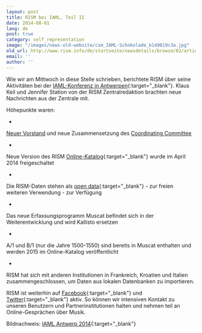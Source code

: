 ```yaml
---
layout: post
title: RISM bei IAML, Teil II
date: 2014-08-01
lang: de
post: true
category: self_representation
image: "/images/news-old-website/csm_IAML-Schokolade_b149819c3a.jpg"
old_url: http://www.rism.info/de/startseite/newsdetails/browse/62/article/64/rism-at-iaml-part-ii.html
email: ''
author: ''
---
```



Wie wir am Mittwoch in diese Stelle schrieben, berichtete RISM über seine Aktivitäten bei der [IAML-Konferenz in Antwerpen](http://www.libraryconservatoryantwerp.be/iaml2014/index.php){:target="_blank"}. Klaus Keil und Jennifer Station von der RISM Zentralredaktion brachten neue Nachrichten aus der Zentrale mit.

Höhepunkte waren:

-

[Neuer Vorstand](/de/unternehmen/verein-internationales-quellenlexikon-der-musik.html#c275 "Öffnet internen Link im aktuellen Fenster") und neue Zusammensetzung des [Coordinating Committee](/de/unternehmen/internationale-partner.html#c117 "Öffnet internen Link im aktuellen Fenster")


-

Neue Version des RISM [Online-Katalog](http://opac.rism.info/){:target="_blank"} wurde im April 2014 freigeschaltet


-

Die RISM-Daten stehen als [open data](https://opac.rism.info/index.php?id=8&L=0&id=8){:target="_blank"} - zur freien weiteren Verwendung - zur Verfügung


-

Das neue Erfassungsprogramm Muscat befindet sich in der Weiterentwicklung und wird Kallisto ersetzen


-

A/1 und B/1 (nur die Jahre 1500-1550) sind bereits in Muscat enthalten und werden 2015 im Online-Katalog veröffentlicht


-

RISM hat sich mit anderen Institutionen in Frankreich, Kroatien und Italien zusammengeschlossen, um Daten aus lokalen Datenbanken zu importieren.



RISM ist weiterhin auf [Facebook](https://www.facebook.com/RISM.info){:target="_blank"} und [Twitter](https://twitter.com/RISM_music){:target="_blank"} aktiv. So können wir intensiven Kontakt zu unseren Benutzern und Partnerinstitutionen halten und nehmen teil an Online-Gesprächen über Musik.

Bildnachweis: [IAML Antwerp 2014](https://www.facebook.com/pages/IAML-Antwerp-2014/485096671599849){:target="_blank"}